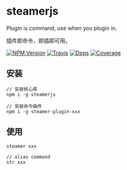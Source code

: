 # steamerjs

Plugin is command, use when you plugin in.

插件即命令，即插即可用。

[![NPM Version](https://img.shields.io/npm/v/steamerjs.svg?style=flat)](https://www.npmjs.com/package/steamerjs)
[![Travis](https://img.shields.io/travis/steamerjs/steamerjs.svg)](https://travis-ci.org/steamerjs/steamerjs)
[![Deps](https://david-dm.org/steamerjs/steamerjs.svg)](https://david-dm.org/steamerjs/steamerjs)
[![Coverage](https://img.shields.io/coveralls/steamerjs/steamerjs.svg)](https://coveralls.io/github/steamerjs/steamerjs)


## 安装

```
// 安装核心库
npm i -g steamerjs

// 安装命令插件
npm i -g steamer-plugin-xxx
```

## 使用
```
steamer xxx

// alias command
str xxx
```